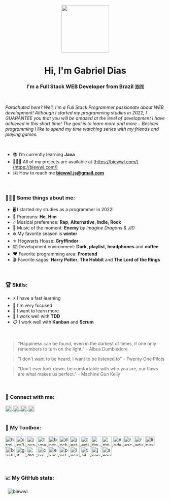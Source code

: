 <p align="center">
  <img
    src="https://i.ibb.co/fCdDwxg/profile-modified.png"
    height="150"
    width="150"
  />
</p>

<h1 align="center">Hi, I'm Gabriel Dias</h1>
<h3 align="center">I'm a Full Stack WEB Developer from Brazil 🇧🇷</h3>

<br/>

<p><em>Parachuted here? Well, I'm a Full Stack Programmer passionate about WEB development! Although I started my programming studies in 2022, I GUARANTEE you that you will be amazed at the level of development I have achieved in this short time! The goal is to learn more and more... Besides programming I like to spend my time watching series with my friends and playing games.</em></p>

<br/>

- 📚 I’m currently learning **Java**
- 🧑🏻‍💻 All of my projects are
  available at [https://biewwl.com/](https://biewwl.com/)
- ✉️ How to reach me **biewwl.js@gmail.com**

<br />

<h3 align="left">🤷🏻‍♂️ Some things about me:</h3>
<p>
  <ul>
    <li>🖥️ I started my studies as a programmer in 2022!</li>
    <li>💬 Pronouns: <strong>He</strong>, <strong>Him</strong></li>
    <li>🎶 Musical preference: <strong>Rap</strong>, <strong>Alternative</strong>, <strong>Indie</strong>, <strong>Rock</strong></li>
    <li>🍂 Music of the moment: <strong>Enemy</strong> <em>by Imagine Dragons & JID</em></li>
    <li>❄️ My favorite season is <strong>winter</strong></li>
    <li>⚜️ Hogwarts House: <strong>Gryffindor</strong></li>
    <li>⌨️ Development environment: <strong>Dark</strong>, <strong>playlist</strong>, <strong>headphones</strong> and <strong>coffee</strong></li>
    <li>❤️ Favorite programming area: <strong>Frontend</strong></li>
    <li>🎬 Favorite sagas: <strong>Harry Potter</strong>, <strong>The Hobbit</strong> and <strong>The Lord of the Rings</strong></li>
  </ul>
</p>

<br />

<h3 align="left">🏆 Skills:</h3>
<p>
  <ul>
    <li>⚡ I have a fast learning</li>
    <li>🎯 I'm very focused</li>
    <li>📖 I want to learn more</li>
    <li>🧪 I work well with <strong>TDD</strong></li>
    <li>📋 I work well with <strong>Kanban</strong> and <strong>Scrum</strong></li>
  </ul>
</p>

<br />

<blockquote>
  <p>
    "Happiness can be found, even in the darkest of times, if one only remembers to turn on the light." - Albus Dumbledore
  </p>
</blockquote>
<blockquote>
  <p>
  "I don't want to be heard, I want to be listened to" - Twenty One Pilots
  </p>
</blockquote>
<blockquote>
  <p>
  "Don't ever look down, be comfortable with who you are, our flaws are what makes us perfect." - Machine Gun Kelly
  </p>
</blockquote>

<br/>

<h3 align="left">🔗 Connect with me:</h3>
<a href="https://twitter.com/biewwl" target="blank">
  <img
    align="center"
    src="https://img.shields.io/badge/-biewwl-1DA1F2?logo=Twitter&logoColor=white&style=flat"
    alt="biewwl"
    height="20"
  />
</a>
<a href="https://linkedin.com/in/biewwl" target="blank">
  <img
    align="center"
    src="https://img.shields.io/badge/-biewwl-0A66C2?logo=Linkedin&logoColor=white&style=flat"
    alt="biewwl"
    height="20"
  />
</a>
<a href="https://instagram.com/biewwl.js" target="blank"
  ><img
    align="center"
    src="https://img.shields.io/badge/-biewwl.js-E4405F?logo=Instagram&logoColor=white&style=flat"
    alt="biewwl"
    height="20"
  />
</a>
<a href="mailto:biewwl.js@gmail.com" target="blank"
  ><img
    align="center"
    src="https://img.shields.io/badge/-biewwl.js@gmail.com-EA4335?logo=Gmail&logoColor=white&style=flat"
    alt="biewwl"
    height="20"
  />
</a>

<br/>
<br/>

<h3 align="left">🔧 My Toolbox:</h3>
<p align="left">
  <a href="https://www.w3.org/html/" target="_blank" rel="noreferrer">
    <img
      src="https://img.shields.io/badge/-html5-E34F26?&style=for-the-badge&logo=html5&logoColor=fff"
      alt="html5"
      height="30"
    />
  </a>
    <a href="https://www.w3schools.com/css/" target="_blank" rel="noreferrer">
    <img
      src="https://img.shields.io/badge/-CSS-1572B6?&style=for-the-badge&logo=css3&logoColor=fff"
      alt="css3"
      height="30"
    />
  </a>
    <a
    href="https://developer.mozilla.org/en-US/docs/Web/JavaScript"
    target="_blank"
    rel="noreferrer"
  >
    <img
      src="https://img.shields.io/badge/-JavaScript-F7DF1E?&style=for-the-badge&logo=javascript&logoColor=000"
      alt="javascript"
      height="30"
    />
  </a>
  <a href="https://www.typescriptlang.org/" target="_blank" rel="noreferrer">
    <img
      src="https://img.shields.io/badge/-TypeScript-3178C6?&style=for-the-badge&logo=typescript&logoColor=fff"
      alt="typescript"
      height="30"
    />
  </a>
  <a href="https://getbootstrap.com" target="_blank" rel="noreferrer">
    <img
      src="https://img.shields.io/badge/-Bootstrap-7952B3?&style=for-the-badge&logo=bootstrap&logoColor=fff"
      alt="bootstrap"
      height="30"
    />
  </a>
  <a href="https://www.docker.com/" target="_blank" rel="noreferrer">
    <img
      src="https://img.shields.io/badge/-Docker-2496ED?&style=for-the-badge&logo=docker&logoColor=fff"
      alt="docker"
      height="30"
    />
  </a>
  <a href="https://jestjs.io" target="_blank" rel="noreferrer">
    <img
      src="https://img.shields.io/badge/-Jest-C21325?&style=for-the-badge&logo=jest&logoColor=fff"
      alt="jest"
      height="30"
    />
  </a>
    <a href="https://testing-library.com/" target="_blank" rel="noreferrer">
    <img
      src="https://img.shields.io/badge/-Testing%20Library-E33332?&style=for-the-badge&logo=testinglibrary&logoColor=fff"
      alt="testing-library"
      height="30"
    />
  </a>
  <a href="https://www.mysql.com/" target="_blank" rel="noreferrer">
    <img
      src="https://img.shields.io/badge/-MySQL-4479A1?&style=for-the-badge&logo=mysql&logoColor=fff"
      alt="mysql"
      height="30"
    />
  </a>
  <a href="https://www.mongodb.com/" target="_blank" rel="noreferrer">
    <img
      src="https://img.shields.io/badge/-MongoDB-47A248?&style=for-the-badge&logo=mongodb&logoColor=fff"
      alt="mongodb"
      height="30"
    />
  </a>
  <a href="https://nodejs.org" target="_blank" rel="noreferrer">
    <img
      src="https://img.shields.io/badge/-Node.js-339933?&style=for-the-badge&logo=nodedotjs&logoColor=fff"
      alt="nodejs"
      height="30"
    />
  </a>
  <a href="https://reactjs.org/" target="_blank" rel="noreferrer">
    <img
      src="https://img.shields.io/badge/-React.js-61DAFB?&style=for-the-badge&logo=react&logoColor=000"
      alt="react"
      height="30"
    />
  </a>
  <a href="https://redux.js.org" target="_blank" rel="noreferrer">
    <img
      src="https://img.shields.io/badge/-Redux-764ABC?&style=for-the-badge&logo=redux&logoColor=fff"
      alt="redux"
      height="30"
    />
  </a>
  <a href="https://www.linux.org/" target="_blank" rel="noreferrer">
    <img
      src="https://img.shields.io/badge/-Linux-FCC624?&style=for-the-badge&logo=linux&logoColor=000"
      alt="linux"
      height="30"
    />
  </a>
  <a href="https://www.gnu.org/software/bash/" target="_blank" rel="noreferrer">
    <img
      src="https://img.shields.io/badge/-GNU%20Bash-4EAA25?&style=for-the-badge&logo=gnubash&logoColor=fff"
      alt="bash"
      height="30"
    />
  </a>
  <a href="https://git-scm.com/" target="_blank" rel="noreferrer">
    <img
      src="https://img.shields.io/badge/-Git-F05032?&style=for-the-badge&logo=git&logoColor=fff"
      alt="git"
      height="30"
    />
  </a>
  <a href="https://mochajs.org/" target="_blank" rel="noreferrer">
    <img
      src="https://img.shields.io/badge/-Mocha-8D6748?&style=for-the-badge&logo=mocha&logoColor=fff"
      alt="mocha"
      height="30"
    />
  </a>
  <a href="https://www.chaijs.com/" target="_blank" rel="noreferrer">
    <img
      src="https://img.shields.io/badge/-Chai-A30701?&style=for-the-badge&logo=chai&logoColor=fff"
      alt="chai"
      height="30"
    />
  </a>
  <a href="https://www.npmjs.com/package/express" target="_blank" rel="noreferrer">
    <img
      src="https://img.shields.io/badge/-Express-000?&style=for-the-badge&logo=express&logoColor=fff"
      alt="express"
      height="30"
    />
  </a>
  <a href="https://www.postman.com/" target="_blank" rel="noreferrer">
    <img
      src="https://img.shields.io/badge/-Postman-FF6C37?&style=for-the-badge&logo=postman&logoColor=fff"
      alt="postman"
      height="30"
    />
  </a>
  <a href="https://insomnia.rest/" target="_blank" rel="noreferrer">
    <img
      src="https://img.shields.io/badge/-Insomnia-4000BF?&style=for-the-badge&logo=insomnia&logoColor=fff"
      alt="insomnia"
      height="30"
    />
  </a>
  <a href="https://tailwindcss.com/" target="_blank" rel="noreferrer">
    <img
      src="https://img.shields.io/badge/-Tailwind CSS-06B6D4?&style=for-the-badge&logo=tailwindcss&logoColor=fff"
      alt="tailwind css"
      height="30"
    />
  </a>
  <a href="https://jwt.io/" target="_blank" rel="noreferrer">
    <img
      src="https://img.shields.io/badge/-JSON Web Tokens-000000?&style=for-the-badge&logo=jsonwebtokens&logoColor=fff"
      alt="jsonwebtokens"
      height="30"
    />
  </a>
  <a href="https://sequelize.org/" target="_blank" rel="noreferrer">
    <img
      src="https://img.shields.io/badge/-Sequelize-52B0E7?&style=for-the-badge&logo=sequelize&logoColor=fff"
      alt="sequelize"
      height="30"
    />
  </a>
</p>

<br/>

<h3 align="left">📈 My GitHub stats:</h3>
<p align="left">&nbsp;
  <img
    align="center"
    src="https://github-readme-stats.vercel.app/api?username=biewwl&show_icons=true&theme=apprentice&hide_border=true&locale=en"
    alt="biewwl" />
</p>
